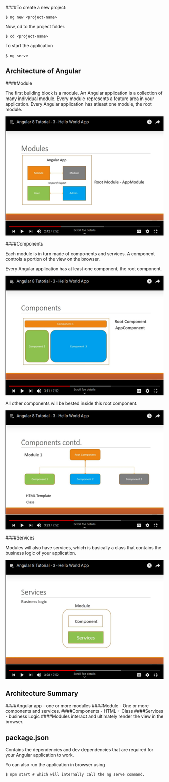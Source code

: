 ####To create a new project:

    $ ng new <project-name>

Now, cd to the project folder.

    $ cd <project-name>

To start the application

    $ ng serve

Architecture of Angular
-----------------------

####Module

The first building block is a module. An Angular application is a collection of many individual module. Every module
represents a feature area in your application. Every Angular application has atleast one module, the root module.

![Image of Module](resources/Modules.png)

####Components

Each module is in turn made of components and services. A component controls a portion of the view on the browser.

Every Angular application has at least one component, the root component.

![Image of Component](resources/Components.png)

All other components will be bested inside this root component.

![Image of Component Cont.](resources/Component2.png)

####Services

Modules will also have services, which is basically a class that contains the business logic of your application.

![Image of Services](resources/Services.png)

Architecture Summary
--------------------

####Angular app - one or more modules
####Module - One or more components and services.
####Components - HTML + Class
####Services - business Logic
####Modules interact and ultimately render the view in the browser.

package.json
------------

Contains the dependencies and dev dependencies that are required for your Angular application to work.

Yo can also run the application in browser using

    $ npm start # which will internally call the ng serve command.
